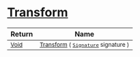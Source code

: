 # [Transform](./ComponentExtraction-100663567.md)



| Return | Name | 
| --- | --- | 
| <sub>[Void](https://docs.microsoft.com/en-us/dotnet/api/System.Void)</sub>| <sub>[Transform](./ComponentExtraction-100663567.md) ( [`Signature`](./../../Signature.md) signature )</sub>| <br>


